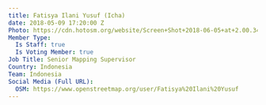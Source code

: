 ```yaml
---
title: Fatisya Ilani Yusuf (Icha)
date: 2018-05-09 17:20:00 Z
Photo: https://cdn.hotosm.org/website/Screen+Shot+2018-06-05+at+2.00.34+PM.png
Member Type:
  Is Staff: true
  Is Voting Member: true
Job Title: Senior Mapping Supervisor
Country: Indonesia
Team: Indonesia
Social Media (Full URL):
  OSM: https://www.openstreetmap.org/user/Fatisya%20Ilani%20Yusuf
---
```


